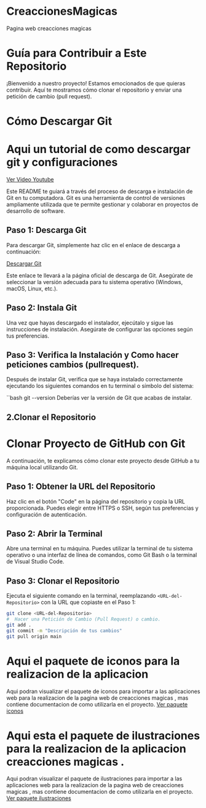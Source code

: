 # CreaccionesMagicas
Pagina web creacciones magicas 
# Guía para Contribuir a Este Repositorio

¡Bienvenido a nuestro proyecto! Estamos emocionados de que quieras contribuir. Aquí te mostramos cómo clonar el repositorio y enviar una petición de cambio (pull request).
# Cómo Descargar Git

# Aqui un tutorial de como descargar git y configuraciones
[Ver Video Youtube](https://youtu.be/cYLapo1FFmA?si=aJHVKHQ-MLH0HqzD)

Este README te guiará a través del proceso de descarga e instalación de Git en tu computadora. Git es una herramienta de control de versiones ampliamente utilizada que te permite gestionar y colaborar en proyectos de desarrollo de software.



## Paso 1: Descarga Git

Para descargar Git, simplemente haz clic en el enlace de descarga a continuación:

[Descargar Git](https://git-scm.com/download/win)

Este enlace te llevará a la página oficial de descarga de Git. Asegúrate de seleccionar la versión adecuada para tu sistema operativo (Windows, macOS, Linux, etc.).

## Paso 2: Instala Git

Una vez que hayas descargado el instalador, ejecútalo y sigue las instrucciones de instalación. Asegúrate de configurar las opciones según tus preferencias.

## Paso 3: Verifica la Instalación y Como hacer peticiones cambios (pullrequest).

Después de instalar Git, verifica que se haya instalado correctamente ejecutando los siguientes comandos en tu terminal o símbolo del sistema:

``bash
git --version
Deberías ver la versión de Git que acabas de instalar.

## 2.Clonar el Repositorio
# Clonar Proyecto de GitHub con Git
A continuación, te explicamos cómo clonar este proyecto desde GitHub a tu máquina local utilizando Git.

## Paso 1: Obtener la URL del Repositorio
Haz clic en el botón "Code" en la página del repositorio y copia la URL proporcionada. Puedes elegir entre HTTPS o SSH, según tus preferencias y configuración de autenticación.
## Paso 2: Abrir la Terminal
Abre una terminal en tu máquina. Puedes utilizar la terminal de tu sistema operativo o una interfaz de línea de comandos, como Git Bash o la terminal de Visual Studio Code.

## Paso 3: Clonar el Repositorio

Ejecuta el siguiente comando en la terminal, reemplazando `<URL-del-Repositorio>` con la URL que copiaste en el Paso 1:
```bash
git clone <URL-del-Repositorio>
#  Hacer una Petición de Cambio (Pull Request) o cambio.
git add .
git commit -m "Descripción de tus cambios"
git pull origin main
```
# Aqui el paquete de iconos para la realizacion de la aplicacion  
Aqui podran visualizar el paquete de iconos para importar a las aplicaciones web para la realizacion de la pagina web de creacciones magicas , mas contiene documentacion de 
como utilizarla en el proyecto.
[Ver paquete iconos](https://ionic.io/ionicons)
# Aqui esta el paquete de ilustraciones para la realizacion de la aplicacion creacciones magicas .
Aqui podran visualizar el paquete de ilustraciones para importar a las aplicaciones web para la realizacion de la pagina web de creacciones magicas , mas contiene documentacion de 
como utilizarla en el proyecto.
[Ver paquete ilustraciones](https://undraw.co/illustrations)
